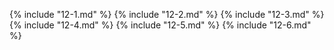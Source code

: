 {% include "12-1.md" %}
 {% include "12-2.md" %}
 {% include "12-3.md" %}
 {% include "12-4.md" %}
 {% include "12-5.md" %}
 {% include "12-6.md" %}